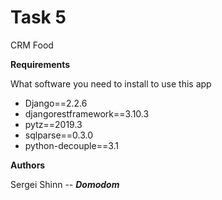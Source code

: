 # Task 5
CRM Food

**Requirements**

What software you need to install to use this app

- Django==2.2.6
- djangorestframework==3.10.3
- pytz==2019.3
- sqlparse==0.3.0
- python-decouple==3.1

**Authors**

Sergei Shinn -- ***Domodom***
